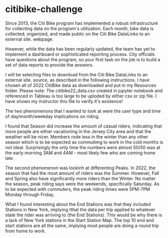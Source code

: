 # citibike-challenge
 
Since 2013, the Citi Bike program has implemented a robust infrastructure for collecting data on the program's utilization. Each month, bike data is collected, organized, and made public on the Citi Bike DataLinks to an external site. webpage.

However, while the data has been regularly updated, the team has yet to implement a dashboard or sophisticated reporting process. City officials have questions about the program, so your first task on the job is to build a set of data reports to provide the answers.

I will be selecting files to download from the Citi Bike DataLinks to an external site. source, as described in the following instructions. I have chosen all of 2022 CitiBike data as downloaded and put in my Resources folder. Please note: The citibike22_data.csv created in jupyter notebook and referenced in Tableau is too large to be uploded by either csv or zip file. I have shown my instructor this file to verify it's existence!

The two phenomenons that I wanted to look at were the user type and time of day/month/weekday implications on riding.

I found that Season did increase the amount of casual riders, indicating that more people are either vacationing in the Jersey City area and that the weather will be nicer. Members rode less in the winter than any other season which is to be expected as commutimg to work in the cold months is not ideal. Surprisingly the only time the numbers were almost 50/50 was at the early morning 3AM and 4AM - most likely few who are coming home late.

The second phenomenon was lookinh at differenting Peaks. In 2022, the season that had the most amount of riders was the Summer. However, Fall and Spring also have significantly more riders than the Winter. No matter the season, peak riding says were the weekends, specifically Saturday. As to be expected with commuters, the peak riding times were 5PM-7PM  Monday through Friday. 

What I found interesting about the End Stations was that they included Stations in New York, implying tthat the data per trip applied to whatever state the rider was arriving to (the End Stations). This would be why there is a lack of New York stations in the Start Station Map. The top 10 end and start stations are all the same, implying most people are doing a round trip from home to work. 

